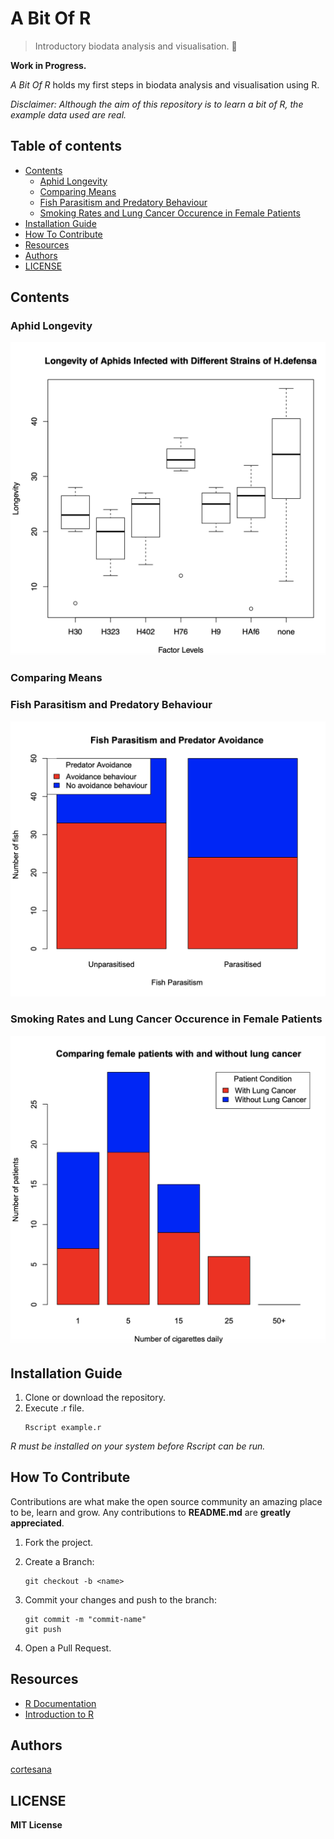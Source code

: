 # A Bit Of R

>  Introductory biodata analysis and visualisation. 🦠

**Work in Progress.**

*A Bit Of R* holds my first steps in biodata analysis and visualisation using R.

*Disclaimer: Although the aim of this repository is to learn a bit of R, the example data used are real.*

## Table of contents
- [Contents](#contents)
	- [Aphid Longevity](#aphids)
	- [Comparing Means](#means)
    - [Fish Parasitism and Predatory Behaviour](#fish)
    - [Smoking Rates and Lung Cancer Occurence in Female Patients](#smokingRatesandLungCancerFem)
- [Installation Guide](#installation)
- [How To Contribute](#contributions)
- [Resources](#resources)
- [Authors](#authors)
- [LICENSE](#license)

<a name="contents"/>

## Contents

<a name="aphids"/>

### Aphid Longevity
![Aphid Longevity boxplot](./plots/aphidLongevityboxplot.png)

<a name="means"/>

### Comparing Means

<a name="fish"/>

### Fish Parasitism and Predatory Behaviour
![Comparing Means barplot](./plots/fishParasitismandPredatorAvoidancebarplot.png)

<a name="smokingRatesandLungCancerFem"/>

### Smoking Rates and Lung Cancer Occurence in Female Patients
![Comparing Means barplot](./plots/smokingRatesandLungCancerbarplot.png)

<a name="installation"/>

## Installation Guide

1. Clone or download the repository.
2. Execute .r file.
    ```
    Rscript example.r
    ```
*R must be installed on your system before Rscript can be run.*

<a name="contributions"/>

## How To Contribute

Contributions are what make the open source community an amazing place to be, learn and grow. Any contributions to **README.md** are **greatly appreciated**.

1. Fork the project.
2. Create a Branch:
	```
	git checkout -b <name>
	```
3. Commit your changes and push to the branch:
	```
	git commit -m "commit-name"
	git push
	```

5. Open a Pull Request.

<a name="resources"/>

## Resources

- [R Documentation](https://www.rdocumentation.org/)
- [Introduction to R](https://www.datamentor.io/r-programming/)

<a name="authors"/>

## Authors

[cortesana](https://twitter.com/cortesana_dev)

<a name="license"/>

## LICENSE

**MIT License**
